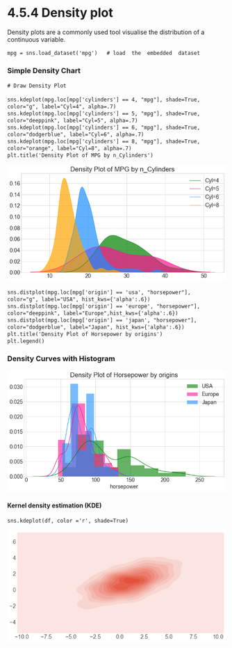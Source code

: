# 4.5.4 Density plot

Density plots are a commonly used tool visualise the distribution of a continuous variable.

```text
mpg = sns.load_dataset('mpg')   # load  the  embedded  dataset
```

### Simple Density Chart

```text
# Draw Density Plot

sns.kdeplot(mpg.loc[mpg['cylinders'] == 4, "mpg"], shade=True, color="g", label="Cyl=4", alpha=.7)
sns.kdeplot(mpg.loc[mpg['cylinders'] == 5, "mpg"], shade=True, color="deeppink", label="Cyl=5", alpha=.7)
sns.kdeplot(mpg.loc[mpg['cylinders'] == 6, "mpg"], shade=True, color="dodgerblue", label="Cyl=6", alpha=.7)
sns.kdeplot(mpg.loc[mpg['cylinders'] == 8, "mpg"], shade=True, color="orange", label="Cyl=8", alpha=.7)
plt.title('Density Plot of MPG by n_Cylinders')
```

![](../../.gitbook/assets/density-plot-1.png)

```text
sns.distplot(mpg.loc[mpg['origin'] == 'usa', "horsepower"],  color="g", label="USA", hist_kws={'alpha':.6})
sns.distplot(mpg.loc[mpg['origin'] == 'europe', "horsepower"],  color="deeppink", label="Europe",hist_kws={'alpha':.6})
sns.distplot(mpg.loc[mpg['origin'] == 'japan', "horsepower"], color="dodgerblue", label="Japan", hist_kws={'alpha':.6})
plt.title('Density Plot of Horsepower by origins')
plt.legend()
```

### Density Curves with Histogram <a id="23.-Density-Curves-with-Histogram"></a>

![](../../.gitbook/assets/download%20%286%29.png)

#### Kernel density estimation \(KDE\)

```text
sns.kdeplot(df, color ='r', shade=True)
```

![](../../.gitbook/assets/density-plot.png)

